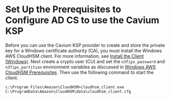 # Set Up the Prerequisites to Configure AD CS to use the Cavium KSP<a name="win-ca-prerequisites"></a>

Before you can use the Cavium KSP provider to create and store the private key for a Windows certificate authority \(CA\), you must install the Windows AWS CloudHSM client\. For more information, see [Install the Client \(Windows\)](install-and-configure-client-win.md)\. Next create a crypto user \(CU\) and set the `n3fips_password` and `n3fips_partition` environment variables as discussed in [Windows AWS CloudHSM Prerequisites](ksp-library-prereq.md)\. Then use the following command to start the client\. 

```
c:\Program Files\Amazon\CloudHSM>cloudhsm_client.exe C:\ProgramData\Amazon\CloudHSM\data\cloudhsm_client.cfg
```